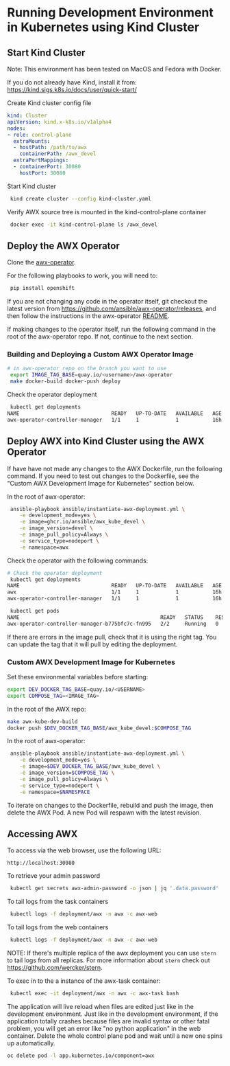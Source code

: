 # Running Development Environment in Kubernetes using Kind Cluster

## Start Kind Cluster
Note: This environment has been tested on MacOS and Fedora with Docker. 

If you do not already have Kind, install it from:
https://kind.sigs.k8s.io/docs/user/quick-start/

Create Kind cluster config file
```yml
kind: Cluster
apiVersion: kind.x-k8s.io/v1alpha4
nodes:
- role: control-plane
  extraMounts:
  - hostPath: /path/to/awx
    containerPath: /awx_devel
  extraPortMappings:
  - containerPort: 30080
    hostPort: 30080
```

Start Kind cluster
```bash
 kind create cluster --config kind-cluster.yaml
```

Verify AWX source tree is mounted in the kind-control-plane container
```bash
 docker exec -it kind-control-plane ls /awx_devel
```

## Deploy the AWX Operator

Clone the [awx-operator](https://github.com/ansible/awx-operator).

For the following playbooks to work, you will need to:

```bash
 pip install openshift
```

If you are not changing any code in the operator itself, git checkout the latest version from https://github.com/ansible/awx-operator/releases, and then follow the instructions in the awx-operator [README](https://github.com/ansible/awx-operator#basic-install).

If making changes to the operator itself, run the following command in the root
of the awx-operator repo. If not, continue to the next section.

### Building and Deploying a Custom AWX Operator Image

```bash
# in awx-operator repo on the branch you want to use
 export IMAGE_TAG_BASE=quay.io/<username>/awx-operator
 make docker-build docker-push deploy
```

Check the operator deployment
```bash
 kubectl get deployments
NAME                              READY   UP-TO-DATE   AVAILABLE   AGE
awx-operator-controller-manager   1/1     1            1           16h
```

## Deploy AWX into Kind Cluster using the AWX Operator

If have have not made any changes to the AWX Dockerfile, run the following
command. If you need to test out changes to the Dockerfile, see the
"Custom AWX Development Image for Kubernetes" section below.

In the root of awx-operator:

```bash
 ansible-playbook ansible/instantiate-awx-deployment.yml \
    -e development_mode=yes \
    -e image=ghcr.io/ansible/awx_kube_devel \
    -e image_version=devel \
    -e image_pull_policy=Always \
    -e service_type=nodeport \
    -e namespace=awx
```
Check the operator with the following commands:

```bash
# Check the operator deployment
 kubectl get deployments
NAME                              READY   UP-TO-DATE   AVAILABLE   AGE
awx                               1/1     1            1           16h
awx-operator-controller-manager   1/1     1            1           16h

 kubectl get pods
NAME                                              READY   STATUS    RESTARTS   AGE
awx-operator-controller-manager-b775bfc7c-fn995   2/2     Running   0          16h
```

If there are errors in the image pull, check that it is using the right tag. You can update the tag that it will pull by editing the deployment.

### Custom AWX Development Image for Kubernetes

Set these environmental variables before starting:
```bash
export DEV_DOCKER_TAG_BASE=quay.io/<USERNAME>
export COMPOSE_TAG=<IMAGE_TAG>
```
In the root of the AWX repo:

```bash
make awx-kube-dev-build 
docker push $DEV_DOCKER_TAG_BASE/awx_kube_devel:$COMPOSE_TAG
```

In the root of awx-operator:

```bash
 ansible-playbook ansible/instantiate-awx-deployment.yml \
    -e development_mode=yes \
    -e image=$DEV_DOCKER_TAG_BASE/awx_kube_devel \
    -e image_version=$COMPOSE_TAG \
    -e image_pull_policy=Always \
    -e service_type=nodeport \
    -e namespace=$NAMESPACE
```

To iterate on changes to the Dockerfile, rebuild and push the image, then delete
the AWX Pod. A new Pod will respawn with the latest revision.

## Accessing AWX

To access via the web browser, use the following URL:
```
http://localhost:30080
```

To retrieve your admin password
```bash
 kubectl get secrets awx-admin-password -o json | jq '.data.password' | xargs | base64 -d
```

To tail logs from the task containers
```bash
 kubectl logs -f deployment/awx -n awx -c awx-web
```

To tail logs from the web containers
```bash
 kubectl logs -f deployment/awx -n awx -c awx-web
```

NOTE: If there's multiple replica of the awx deployment you can use `stern` to tail logs from all replicas. For more information about `stern` check out https://github.com/wercker/stern.

To exec in to the a instance of the awx-task container:
```bash
 kubectl exec -it deployment/awx -n awx -c awx-task bash
```

The application will live reload when files are edited just like in the development environment. Just like in the development environment, if the application totally crashes because files are invalid syntax or other fatal problem, you will get an error like "no python application" in the web container. Delete the whole control plane pod and wait until a new one spins up automatically.
```bash
oc delete pod -l app.kubernetes.io/component=awx
```
